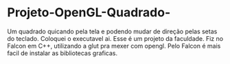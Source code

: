 # Projeto-OpenGL-Quadrado-
Um quadrado quicando pela tela e podendo mudar de direção pelas setas do teclado.
Coloquei o executavel ai.
Esse é um projeto da faculdade. Fiz no Falcon em C++, utilizando a glut pra mexer com opengl. Pelo Falcon é mais facil
de instalar as bibliotecas graficas.
